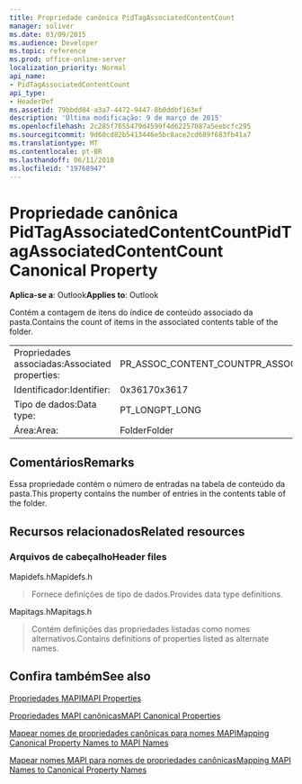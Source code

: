 ```yaml
---
title: Propriedade canônica PidTagAssociatedContentCount
manager: soliver
ms.date: 03/09/2015
ms.audience: Developer
ms.topic: reference
ms.prod: office-online-server
localization_priority: Normal
api_name:
- PidTagAssociatedContentCount
api_type:
- HeaderDef
ms.assetid: 79bbdd84-a3a7-4472-9447-8b0ddbf163ef
description: 'Última modificação: 9 de março de 2015'
ms.openlocfilehash: 2c285f7655479d4599f4d62257087a5eebcfc295
ms.sourcegitcommit: 9d60cd82b5413446e5bc8ace2cd689f683fb41a7
ms.translationtype: MT
ms.contentlocale: pt-BR
ms.lasthandoff: 06/11/2018
ms.locfileid: "19768947"
---
```

# <a name="pidtagassociatedcontentcount-canonical-property"></a><span data-ttu-id="a6846-103">Propriedade canônica PidTagAssociatedContentCount</span><span class="sxs-lookup"><span data-stu-id="a6846-103">PidTagAssociatedContentCount Canonical Property</span></span>

  
  
<span data-ttu-id="a6846-104">**Aplica-se a**: Outlook</span><span class="sxs-lookup"><span data-stu-id="a6846-104">**Applies to**: Outlook</span></span> 
  
<span data-ttu-id="a6846-105">Contém a contagem de itens do índice de conteúdo associado da pasta.</span><span class="sxs-lookup"><span data-stu-id="a6846-105">Contains the count of items in the associated contents table of the folder.</span></span>
  
|||
|:-----|:-----|
|<span data-ttu-id="a6846-106">Propriedades associadas:</span><span class="sxs-lookup"><span data-stu-id="a6846-106">Associated properties:</span></span>  <br/> |<span data-ttu-id="a6846-107">PR_ASSOC_CONTENT_COUNT</span><span class="sxs-lookup"><span data-stu-id="a6846-107">PR_ASSOC_CONTENT_COUNT</span></span>  <br/> |
|<span data-ttu-id="a6846-108">Identificador:</span><span class="sxs-lookup"><span data-stu-id="a6846-108">Identifier:</span></span>  <br/> |<span data-ttu-id="a6846-109">0x3617</span><span class="sxs-lookup"><span data-stu-id="a6846-109">0x3617</span></span>  <br/> |
|<span data-ttu-id="a6846-110">Tipo de dados:</span><span class="sxs-lookup"><span data-stu-id="a6846-110">Data type:</span></span>  <br/> |<span data-ttu-id="a6846-111">PT_LONG</span><span class="sxs-lookup"><span data-stu-id="a6846-111">PT_LONG</span></span>  <br/> |
|<span data-ttu-id="a6846-112">Área:</span><span class="sxs-lookup"><span data-stu-id="a6846-112">Area:</span></span>  <br/> |<span data-ttu-id="a6846-113">Folder</span><span class="sxs-lookup"><span data-stu-id="a6846-113">Folder</span></span>  <br/> |
   
## <a name="remarks"></a><span data-ttu-id="a6846-114">Comentários</span><span class="sxs-lookup"><span data-stu-id="a6846-114">Remarks</span></span>

<span data-ttu-id="a6846-115">Essa propriedade contém o número de entradas na tabela de conteúdo da pasta.</span><span class="sxs-lookup"><span data-stu-id="a6846-115">This property contains the number of entries in the contents table of the folder.</span></span> 
  
## <a name="related-resources"></a><span data-ttu-id="a6846-116">Recursos relacionados</span><span class="sxs-lookup"><span data-stu-id="a6846-116">Related resources</span></span>

### <a name="header-files"></a><span data-ttu-id="a6846-117">Arquivos de cabeçalho</span><span class="sxs-lookup"><span data-stu-id="a6846-117">Header files</span></span>

<span data-ttu-id="a6846-118">Mapidefs.h</span><span class="sxs-lookup"><span data-stu-id="a6846-118">Mapidefs.h</span></span>
  
> <span data-ttu-id="a6846-119">Fornece definições de tipo de dados.</span><span class="sxs-lookup"><span data-stu-id="a6846-119">Provides data type definitions.</span></span>
    
<span data-ttu-id="a6846-120">Mapitags.h</span><span class="sxs-lookup"><span data-stu-id="a6846-120">Mapitags.h</span></span>
  
> <span data-ttu-id="a6846-121">Contém definições das propriedades listadas como nomes alternativos.</span><span class="sxs-lookup"><span data-stu-id="a6846-121">Contains definitions of properties listed as alternate names.</span></span>
    
## <a name="see-also"></a><span data-ttu-id="a6846-122">Confira também</span><span class="sxs-lookup"><span data-stu-id="a6846-122">See also</span></span>



[<span data-ttu-id="a6846-123">Propriedades MAPI</span><span class="sxs-lookup"><span data-stu-id="a6846-123">MAPI Properties</span></span>](mapi-properties.md)
  
[<span data-ttu-id="a6846-124">Propriedades MAPI canônicas</span><span class="sxs-lookup"><span data-stu-id="a6846-124">MAPI Canonical Properties</span></span>](mapi-canonical-properties.md)
  
[<span data-ttu-id="a6846-125">Mapear nomes de propriedades canônicas para nomes MAPI</span><span class="sxs-lookup"><span data-stu-id="a6846-125">Mapping Canonical Property Names to MAPI Names</span></span>](mapping-canonical-property-names-to-mapi-names.md)
  
[<span data-ttu-id="a6846-126">Mapear nomes MAPI para nomes de propriedades canônicas</span><span class="sxs-lookup"><span data-stu-id="a6846-126">Mapping MAPI Names to Canonical Property Names</span></span>](mapping-mapi-names-to-canonical-property-names.md)

